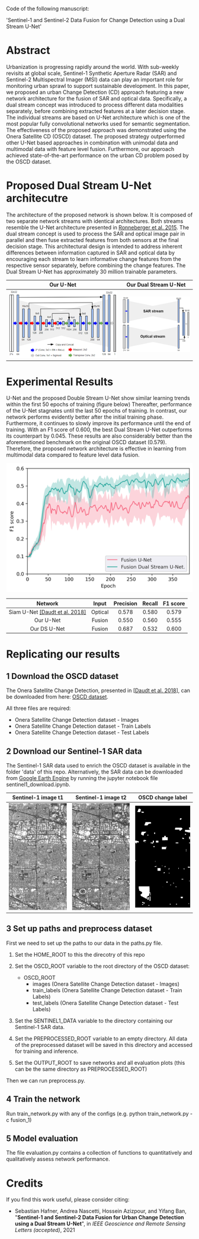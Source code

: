 Code of the following manuscript:

'Sentinel-1 and Sentinel-2 Data Fusion for Change Detection using a Dual Stream U-Net'


# Abstract

Urbanization is progressing rapidly around the world. With sub-weekly revisits at global scale, Sentinel-1 Synthetic Aperture Radar (SAR) and Sentinel-2 Multispectral Imager (MSI) data can play an important role for monitoring urban sprawl to support sustainable development. In this paper, we proposed an urban Change Detection (CD) approach featuring a new network architecture for the fusion of SAR and optical data. Specifically, a dual stream concept was introduced to process different data modalities separately, before combining extracted features at a later decision stage. The individual streams are based on U-Net architecture which is one of the most popular fully convolutional networks used for semantic segmentation. The effectiveness of the proposed approach was demonstrated using the Onera Satellite CD (OSCD) dataset. The proposed strategy outperformed other U-Net based approaches in combination with unimodal data and multimodal data with feature level fusion. Furthermore, our approach achieved state-of-the-art performance on the urban CD problem posed by the OSCD dataset.


# Proposed Dual Stream U-Net architecutre

The architecture of the proposed network is shown below. It is composed of two separate network streams with identical architectures. Both streams resemble the U-Net architecture presented in [Ronneberger et al. 2015](https://doi.org/10.1007/978-3-319-24574-4_28). The dual stream concept is used to process the SAR and optical image pair in parallel and then fuse extracted features from both sensors at the final decision stage. This architectural design is intended to address inherent differences between information captured in SAR and optical data by encouraging each stream to learn informative change features from the respective sensor separately, before combining the change features. The Dual Stream U-Net has approximately 30 million trainable parameters.

Our U-Net             |  Our Dual Stream U-Net
:--------------------:|:-----------------------:
![](figures/unet_architecture.PNG) |  ![](figures/dsunet_architecture.PNG)



# Experimental Results

U-Net and the proposed Double Stream U-Net show similar learning trends within the first 50 epochs of training (figure below) Thereafter, performance of the U-Net stagnates until the last 50 epochs of training. In contrast, our network performs evidently better after the initial training phase. Furthermore, it continues to slowly improve its performance until the end of training. With an F1 score of 0.600, the best Dual Stream U-Net outperforms its counterpart by 0.045. These results are also considerably better than the aforementioned benchmark on the original OSCD dataset (0.579). Therefore, the proposed network architecture is effective in learning from multimodal data compared to feature level data fusion.

![](figures/training_comparison_fusion.png)


| Network | Input | Precision | Recall | F1 score |
| :---: | :---: | :---: | :---: | :---: |
| Siam U-Net [[Daudt et al. 2018]]() | Optical | 0.578 | 0.580 | 0.579 |
| Our U-Net | Fusion | 0.550 | 0.560 | 0.555 |
| Our DS U-Net | Fusion | 0.687 | 0.532 | 0.600 |

# Replicating our results
## 1 Download the OSCD dataset
The Onera Satellite Change Detection, presented in [[Daudt et al. 2018](https://ieeexplore.ieee.org/abstract/document/8518015)], can be downloaded from here:  [OSCD dataset](https://ieee-dataport.org/open-access/oscd-onera-satellite-change-detection#files).

All three files are required:
- Onera Satellite Change Detection dataset - Images
- Onera Satellite Change Detection dataset - Train Labels
- Onera Satellite Change Detection dataset - Test Labels

## 2 Download our Sentinel-1 SAR data
  
The Sentinel-1 SAR data used to enrich the OSCD dataset is available in the folder 'data' of this repo. Alternatively, the SAR data can be downloaded
from [Google Earth Engine](https://earthengine.google.com/) by running the jupyter notebook file sentinel1_download.ipynb.

Sentinel-1 image t1             |  Sentinel-1 image t2 |  OSCD change label
:--------------------:|:-------------------------: |:-------------------------:
![](figures/sentinel1_cupertino_t1.PNG) | ![](figures/sentinel1_cupertino_t2.PNG) | ![](figures/label_cupertino.PNG) 


## 3 Set up paths and preprocess dataset

First we need to set up the paths to our data in the paths.py file.

1. Set the HOME_ROOT to this the direcotry of this repo

2. Set the OSCD_ROOT variable to the root directory of the OSCD dataset:
     * OSCD_ROOT
       * images (Onera Satellite Change Detection dataset - Images)
       * train_labels (Onera Satellite Change Detection dataset - Train Labels)
       * test_labels (Onera Satellite Change Detection dataset - Test Labels)

3. Set the SENTINEL1_DATA variable to the directory containing our Sentinel-1 SAR data.

4. Set the PREPROCESSED_ROOT variable to an empty directory. All data of the preprocessed dataset will be saved in this directory and accessed for training and inference.

5. Set the OUTPUT_ROOT to save networks and all evaluation plots (this can be the same directory as PREPROCESSED_ROOT)

Then we can run preprocess.py.

## 4 Train the network

Run train_network.py with any of the configs (e.g. python train_network.py -c fusion_1)

## 5 Model evaluation

The file evaluation.py contains a collection of functions to quantitatively and qualitatively assess network performance.

# Credits

If you find this work useful, please consider citing:

* Sebastian Hafner, Andrea Nascetti, Hossein Azizpour, and Yifang Ban, "**Sentinel-1 and Sentinel-2 Data Fusion for Urban Change Detection using a Dual Stream U-Net**", in *IEEE Geoscience and Remote Sensing Letters (accepted)*, 2021

  ```bibtex

  ```
  